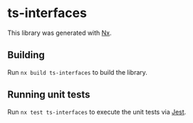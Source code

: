 # ts-interfaces

This library was generated with [Nx](https://nx.dev).

## Building

Run `nx build ts-interfaces` to build the library.

## Running unit tests

Run `nx test ts-interfaces` to execute the unit tests via [Jest](https://jestjs.io).
